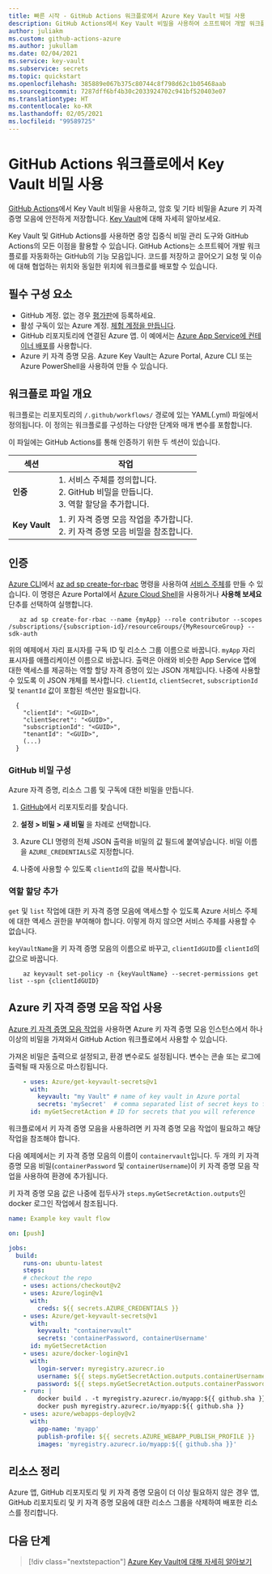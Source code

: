 ```yaml
---
title: 빠른 시작 - GitHub Actions 워크플로에서 Azure Key Vault 비밀 사용
description: GitHub Actions에서 Key Vault 비밀을 사용하여 소프트웨어 개발 워크플로를 자동화합니다.
author: juliakm
ms.custom: github-actions-azure
ms.author: jukullam
ms.date: 02/04/2021
ms.service: key-vault
ms.subservice: secrets
ms.topic: quickstart
ms.openlocfilehash: 385889e067b375c80744c8f798d62c1b05468aab
ms.sourcegitcommit: 7287dff6bf4b30c2033924702c941bf520403e07
ms.translationtype: HT
ms.contentlocale: ko-KR
ms.lasthandoff: 02/05/2021
ms.locfileid: "99589725"
---
```

# <a name="use-key-vault-secrets-in-github-actions-workflows"></a>GitHub Actions 워크플로에서 Key Vault 비밀 사용

[GitHub Actions](https://help.github.com/en/articles/about-github-actions)에서 Key Vault 비밀을 사용하고, 암호 및 기타 비밀을 Azure 키 자격 증명 모음에 안전하게 저장합니다. [Key Vault](/azure/key-vault/general/overview)에 대해 자세히 알아보세요. 

Key Vault 및 GitHub Actions를 사용하면 중앙 집중식 비밀 관리 도구와 GitHub Actions의 모든 이점을 활용할 수 있습니다. GitHub Actions는 소프트웨어 개발 워크플로를 자동화하는 GitHub의 기능 모음입니다. 코드를 저장하고 끌어오기 요청 및 이슈에 대해 협업하는 위치와 동일한 위치에 워크플로를 배포할 수 있습니다. 


## <a name="prerequisites"></a>필수 구성 요소 
- GitHub 계정. 없는 경우 [평가판](https://github.com/join)에 등록하세요.  
- 활성 구독이 있는 Azure 계정. [체험 계정을 만듭니다](https://azure.microsoft.com/free/?WT.mc_id=A261C142F).
- GitHub 리포지토리에 연결된 Azure 앱. 이 예에서는 [Azure App Service에 컨테이너 배포](/azure/developer/javascript/tutorial-vscode-docker-node-01)를 사용합니다. 
- Azure 키 자격 증명 모음.  Azure Key Vault는 Azure Portal, Azure CLI 또는 Azure PowerShell을 사용하여 만들 수 있습니다.

## <a name="workflow-file-overview"></a>워크플로 파일 개요

워크플로는 리포지토리의 `/.github/workflows/` 경로에 있는 YAML(.yml) 파일에서 정의됩니다. 이 정의는 워크플로를 구성하는 다양한 단계와 매개 변수를 포함합니다.

이 파일에는 GitHub Actions를 통해 인증하기 위한 두 섹션이 있습니다.

|섹션  |작업  |
|---------|---------|
|**인증** | 1. 서비스 주체를 정의합니다. <br /> 2. GitHub 비밀을 만듭니다. <br /> 3. 역할 할당을 추가합니다. |
|**Key Vault** | 1. 키 자격 증명 모음 작업을 추가합니다. <br /> 2. 키 자격 증명 모음 비밀을 참조합니다. |

## <a name="authentication"></a>인증

[Azure CLI](/cli/azure/)에서 [az ad sp create-for-rbac](/cli/azure/ad/sp?view=azure-cli-latest#az-ad-sp-create-for-rbac&preserve-view=true) 명령을 사용하여 [서비스 주체](/azure/active-directory/develop/app-objects-and-service-principals#service-principal-object)를 만들 수 있습니다. 이 명령은 Azure Portal에서 [Azure Cloud Shell](https://shell.azure.com/)을 사용하거나 **사용해 보세요** 단추를 선택하여 실행합니다.

```azurecli-interactive
   az ad sp create-for-rbac --name {myApp} --role contributor --scopes /subscriptions/{subscription-id}/resourceGroups/{MyResourceGroup} --sdk-auth
```

위의 예제에서 자리 표시자를 구독 ID 및 리소스 그룹 이름으로 바꿉니다. `myApp` 자리 표시자를 애플리케이션 이름으로 바꿉니다. 출력은 아래와 비슷한 App Service 앱에 대한 액세스를 제공하는 역할 할당 자격 증명이 있는 JSON 개체입니다. 나중에 사용할 수 있도록 이 JSON 개체를 복사합니다. `clientId`, `clientSecret`, `subscriptionId` 및 `tenantId` 값이 포함된 섹션만 필요합니다. 

```output 
  {
    "clientId": "<GUID>",
    "clientSecret": "<GUID>",
    "subscriptionId": "<GUID>",
    "tenantId": "<GUID>",
    (...)
  }
```

### <a name="configure-the-github-secret"></a>GitHub 비밀 구성

Azure 자격 증명, 리소스 그룹 및 구독에 대한 비밀을 만듭니다. 

1. [GitHub](https://github.com/)에서 리포지토리를 찾습니다.

1. **설정 > 비밀 > 새 비밀** 을 차례로 선택합니다.

1. Azure CLI 명령의 전체 JSON 출력을 비밀의 값 필드에 붙여넣습니다. 비밀 이름을 `AZURE_CREDENTIALS`로 지정합니다.

1. 나중에 사용할 수 있도록 `clientId`의 값을 복사합니다. 

### <a name="add-a-role-assignment"></a>역할 할당 추가 
 
`get` 및 `list` 작업에 대한 키 자격 증명 모음에 액세스할 수 있도록 Azure 서비스 주체에 대한 액세스 권한을 부여해야 합니다. 이렇게 하지 않으면 서비스 주체를 사용할 수 없습니다. 

`keyVaultName`을 키 자격 증명 모음의 이름으로 바꾸고, `clientIdGUID`를 `clientId`의 값으로 바꿉니다. 

```azurecli-interactive
    az keyvault set-policy -n {keyVaultName} --secret-permissions get list --spn {clientIdGUID}
```

## <a name="use-the-azure-key-vault-action"></a>Azure 키 자격 증명 모음 작업 사용

[Azure 키 자격 증명 모음 작업](https://github.com/marketplace/actions/azure-key-vault-get-secrets)을 사용하면 Azure 키 자격 증명 모음 인스턴스에서 하나 이상의 비밀을 가져와서 GitHub Action 워크플로에서 사용할 수 있습니다.

가져온 비밀은 출력으로 설정되고, 환경 변수로도 설정됩니다. 변수는 콘솔 또는 로그에 출력될 때 자동으로 마스킹됩니다.

```yaml
    - uses: Azure/get-keyvault-secrets@v1
      with:
        keyvault: "my Vault" # name of key vault in Azure portal
        secrets: 'mySecret'  # comma separated list of secret keys to fetch from key vault 
      id: myGetSecretAction # ID for secrets that you will reference
```

워크플로에서 키 자격 증명 모음을 사용하려면 키 자격 증명 모음 작업이 필요하고 해당 작업을 참조해야 합니다. 

다음 예제에서는 키 자격 증명 모음의 이름이 `containervault`입니다. 두 개의 키 자격 증명 모음 비밀(`containerPassword` 및 `containerUsername`)이 키 자격 증명 모음 작업을 사용하여 환경에 추가됩니다. 

키 자격 증명 모음 값은 나중에 접두사가 `steps.myGetSecretAction.outputs`인 docker 로그인 작업에서 참조됩니다. 

```yaml
name: Example key vault flow

on: [push]

jobs:
  build:
    runs-on: ubuntu-latest
    steps:
    # checkout the repo
    - uses: actions/checkout@v2
    - uses: Azure/login@v1
      with:
        creds: ${{ secrets.AZURE_CREDENTIALS }}
    - uses: Azure/get-keyvault-secrets@v1
      with: 
        keyvault: "containervault"
        secrets: 'containerPassword, containerUsername'
      id: myGetSecretAction
    - uses: azure/docker-login@v1
      with:
        login-server: myregistry.azurecr.io
        username: ${{ steps.myGetSecretAction.outputs.containerUsername }}
        password: ${{ steps.myGetSecretAction.outputs.containerPassword }}
    - run: |
        docker build . -t myregistry.azurecr.io/myapp:${{ github.sha }}
        docker push myregistry.azurecr.io/myapp:${{ github.sha }}     
    - uses: azure/webapps-deploy@v2
      with:
        app-name: 'myapp'
        publish-profile: ${{ secrets.AZURE_WEBAPP_PUBLISH_PROFILE }}
        images: 'myregistry.azurecr.io/myapp:${{ github.sha }}'
```

## <a name="clean-up-resources"></a>리소스 정리

Azure 앱, GitHub 리포지토리 및 키 자격 증명 모음이 더 이상 필요하지 않은 경우 앱, GitHub 리포지토리 및 키 자격 증명 모음에 대한 리소스 그룹을 삭제하여 배포한 리소스를 정리합니다.

## <a name="next-steps"></a>다음 단계

> [!div class="nextstepaction"]
> [Azure Key Vault에 대해 자세히 알아보기](/azure/key-vault/general/overview)